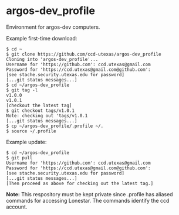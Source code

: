 argos-dev_profile
==================

Environment for argos-dev computers.

Example first-time download:
```
$ cd ~
$ git clone https://github.com/ccd-utexas/argos-dev_profile
Cloning into 'argos-dev_profile'...
Username for 'https://github.com': ccd.utexas@gmail.com
Password for 'https://ccd.utexas@gmail.com@github.com':
[see stache.security.utexas.edu for password]
[...git status messages...]
$ cd ~/argos-dev_profile
$ git tag -l
v1.0.0
v1.0.1
[checkout the latest tag]
$ git checkout tags/v1.0.1
Note: checking out 'tags/v1.0.1
[...git status messages...]
$ cp ~/argos-dev_profile/.profile ~/.
$ source ~/.profile
```

Example update:
```
$ cd ~/argos-dev_profile
$ git pull
Username for 'https://github.com': ccd.utexas@gmail.com
Password for 'https://ccd.utexas@gmail.com@github.com':
[see stache.security.utexas.edu for password]
[...git status messages...]
[Then proceed as above for checking out the latest tag.]
```

**Note:** This respository must be kept private since .profile has aliased commands for accessing Lonestar. The commands identify the ccd account.
